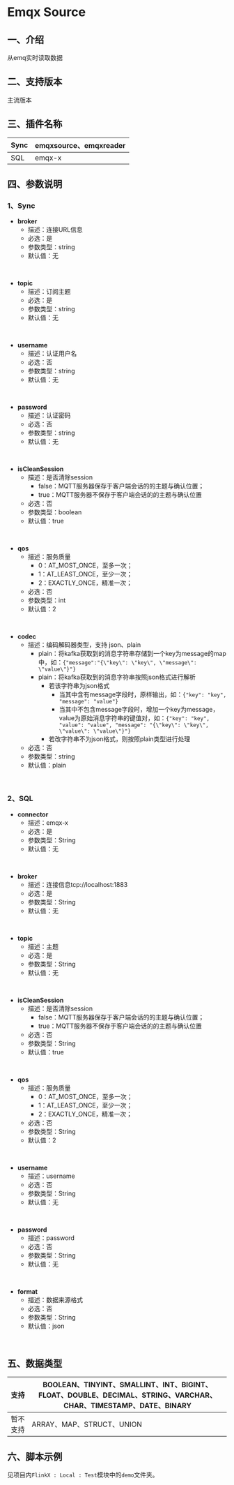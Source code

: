 # Emqx Source

## 一、介绍
从emq实时读取数据

## 二、支持版本
主流版本


## 三、插件名称
| Sync | emqxsource、emqxreader |
| --- | --- |
| SQL | emqx-x |

## 四、参数说明
### 1、Sync
- **broker**
  - 描述：连接URL信息
  - 必选：是
  - 参数类型：string
  - 默认值：无
<br /> 
    
- **topic**
  - 描述：订阅主题
  - 必选：是
  - 参数类型：string
  - 默认值：无
<br />
    
- **username**
  - 描述：认证用户名
  - 必选：否
  - 参数类型：string
  - 默认值：无
<br />
    
- **password**
  - 描述：认证密码
  - 必选：否
  - 参数类型：string
  - 默认值：无
<br />
    
- **isCleanSession**
  - 描述：是否清除session
    - false：MQTT服务器保存于客户端会话的的主题与确认位置；
    - true：MQTT服务器不保存于客户端会话的的主题与确认位置
  - 必选：否
  - 参数类型：boolean
  - 默认值：true
<br />
    
- **qos**
  - 描述：服务质量
    - 0：AT_MOST_ONCE，至多一次；
    - 1：AT_LEAST_ONCE，至少一次；
    - 2：EXACTLY_ONCE，精准一次；
  - 必选：否
  - 参数类型：int
  - 默认值：2
<br />
    
- **codec**
  - 描述：编码解码器类型，支持 json、plain
    - plain：将kafka获取到的消息字符串存储到一个key为message的map中，如：`{"message":"{\"key\": \"key\", \"message\": \"value\"}"}`
    - plain：将kafka获取到的消息字符串按照json格式进行解析
      - 若该字符串为json格式
        - 当其中含有message字段时，原样输出，如：`{"key": "key", "message": "value"}`
        - 当其中不包含message字段时，增加一个key为message，value为原始消息字符串的键值对，如：`{"key": "key", "value": "value", "message": "{\"key\": \"key\", \"value\": \"value\"}"}`
      - 若改字符串不为json格式，则按照plain类型进行处理
  - 必选：否
  - 参数类型：string
  - 默认值：plain
<br />

### 2、SQL
- **connector**
  - 描述：emqx-x
  - 必选：是
  - 参数类型：String
  - 默认值：无
<br />
    
- **broker**
  - 描述：连接信息tcp://localhost:1883
  - 必选：是
  - 参数类型：String
  - 默认值：无
<br />
    
- **topic**
  - 描述：主题
  - 必选：是
  - 参数类型：String
  - 默认值：无
<br />
    
- **isCleanSession**
  - 描述：是否清除session
    - false：MQTT服务器保存于客户端会话的的主题与确认位置；
    - true：MQTT服务器不保存于客户端会话的的主题与确认位置
  - 必选：否
  - 参数类型：String
  - 默认值：true
<br />
    
- **qos**
  - 描述：服务质量
    - 0：AT_MOST_ONCE，至多一次；
    - 1：AT_LEAST_ONCE，至少一次；
    - 2：EXACTLY_ONCE，精准一次；
  - 必选：否
  - 参数类型：String
  - 默认值：2
<br />
    
- **username**
  - 描述：username
  - 必选：否
  - 参数类型：String
  - 默认值：无
<br />
    
- **password**
  - 描述：password
  - 必选：否
  - 参数类型：String
  - 默认值：无
<br />
    
- **format**
  - 描述：数据来源格式
  - 必选：否
  - 参数类型：String
  - 默认值：json
<br />
    
## 五、数据类型
| 支持 | BOOLEAN、TINYINT、SMALLINT、INT、BIGINT、FLOAT、DOUBLE、DECIMAL、STRING、VARCHAR、CHAR、TIMESTAMP、DATE、BINARY |
| --- | --- |
| 暂不支持 | ARRAY、MAP、STRUCT、UNION |


## 六、脚本示例
见项目内`FlinkX : Local : Test`模块中的`demo`文件夹。
